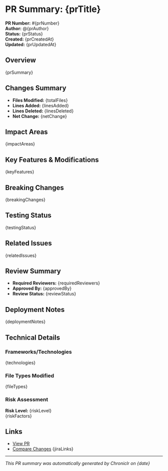 # PR Summary: {prTitle}

**PR Number:** #{prNumber}  
**Author:** @{prAuthor}  
**Status:** {prStatus}  
**Created:** {prCreatedAt}  
**Updated:** {prUpdatedAt}

## Overview

{prSummary}

## Changes Summary

- **Files Modified:** {totalFiles}
- **Lines Added:** {linesAdded}
- **Lines Deleted:** {linesDeleted}
- **Net Change:** {netChange}

## Impact Areas

{impactAreas}

## Key Features & Modifications

{keyFeatures}

## Breaking Changes

{breakingChanges}

## Testing Status

{testingStatus}

## Related Issues

{relatedIssues}

## Review Summary

- **Required Reviewers:** {requiredReviewers}
- **Approved By:** {approvedBy}
- **Review Status:** {reviewStatus}

## Deployment Notes

{deploymentNotes}

## Technical Details

### Frameworks/Technologies
{technologies}

### File Types Modified
{fileTypes}

### Risk Assessment
**Risk Level:** {riskLevel}  
{riskFactors}

## Links

- [View PR]({prUrl})
- [Compare Changes]({compareUrl})
{jiraLinks}

---
*This PR summary was automatically generated by Chroniclr on {date}*